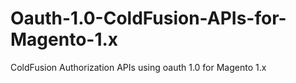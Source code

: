 # Oauth-1.0-ColdFusion-APIs-for-Magento-1.x
ColdFusion Authorization APIs using oauth 1.0 for Magento 1.x
